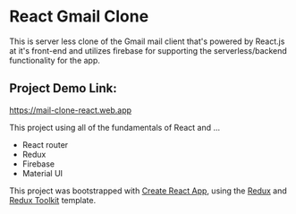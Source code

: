 # React Gmail Clone

This is server less clone of the Gmail mail client that's powered by React.js at it's front-end and utilizes firebase for supporting the serverless/backend functionality for the app.

## Project Demo Link:

https://mail-clone-react.web.app

This project using all of the fundamentals of React and ...

- React router
- Redux
- Firebase
- Material UI

This project was bootstrapped with [Create React App](https://github.com/facebook/create-react-app), using the [Redux](https://redux.js.org/) and [Redux Toolkit](https://redux-toolkit.js.org/) template.
